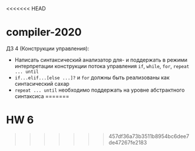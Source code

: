 <<<<<<< HEAD
# compiler-2020

ДЗ 4 (Конструкции управления):

* Написать синтаксический анализатор для- и поддержать в режими интерпретации конструкции потока управления `if`, `while`, `for`, `repeat ... until`
* `if...elif...[else ...]?` и `for` должны быть реализованы как синтасический сахар
* `repeat ... until` необходимо поддержать на уровне абстрактного синтаксиса
=======
# HW 6
>>>>>>> 457df36a73b3511b8954bc6dee7de47267fe2183
